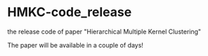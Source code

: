 # HMKC-code_release
the release code of paper "Hierarchical Multiple Kernel Clustering"

The paper will be available in a couple of days!

